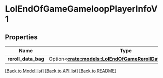 # LolEndOfGameGameloopPlayerInfoV1

## Properties

Name | Type | Description | Notes
------------ | ------------- | ------------- | -------------
**reroll_data_bag** | Option<[**crate::models::LolEndOfGameRerollDataBagForClientV1**](LolEndOfGameRerollDataBagForClientV1.md)> |  | [optional]

[[Back to Model list]](../README.md#documentation-for-models) [[Back to API list]](../README.md#documentation-for-api-endpoints) [[Back to README]](../README.md)


